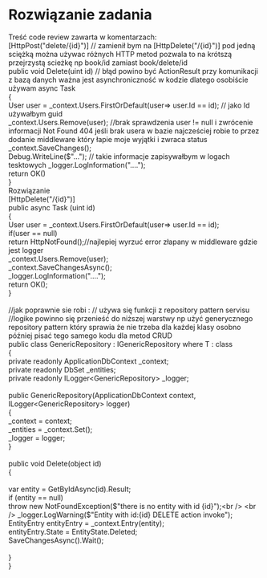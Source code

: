 # Rozwiązanie zadania
Treść code review zawarta w komentarzach:<br />
[HttpPost("delete/{id}")] // zamienił bym na [HttpDelete("/{id}")] pod jedną sciężką można używac różnych HTTP metod pozwala to na krótszą przejrzystą scieżkę np book/id zamiast book/delete/id<br />
public void Delete(uint id) // błąd powino być ActionResult przy komunikacji z bazą danych ważna jest asynchroniczność w kodzie dlatego osobiście używam async Task<ActionResult><br />
{<br />
  User user = _context.Users.FirstOrDefault(user=> user.Id == id); // jako Id używałbym guid<br />
  _context.Users.Remove(user); //brak sprawdzenia  user != null i zwrócenie informacji Not Found 404 jeśli brak usera w bazie najcześciej robie to przez dodanie middleware który łapie moje wyjątki i zwraca status<br />
  _context.SaveChanges();<br />
  Debug.WriteLine($"..."); // takie informacje zapisywałbym w logach tesktowych   _logger.LogInformation("....");<br />
  return OK()<br />
}<br />
Rozwiązanie <br />
[HttpDelete("/{id}")]<br />
public async Task<ActionResult> (uint id)<br />
{<br />
  User user = _context.Users.FirstOrDefault(user=> user.Id == id);<br />
  if(user == null)<br />
    return HttpNotFound();//najlepiej wyrzuć error złapany w middleware gdzie jest logger<br />
  _context.Users.Remove(user);<br />
  _context.SaveChangesAsync();<br />
  _logger.LogInformation("....");<br />
  return OK();<br />
} </br>
<br />
//jak poprawnie sie robi :
//  używa się funkcji z repository pattern servisu 
//logike powinno się przenieść do niższej warstwy np użyć generycznego repository pattern który sprawia że nie trzeba dla każdej klasy osobno później pisać tego samego kodu dla metod CRUD<br />
 public class GenericRepository<T> : IGenericRepository<T> where T : class <br />
    {<br />
        private readonly ApplicationDbContext _context;<br />
        private readonly DbSet<T> _entities;<br />
        private readonly ILogger<GenericRepository<T>> _logger;<br />
<br />
        public GenericRepository(ApplicationDbContext context, ILogger<GenericRepository<T>> logger)<br />
        {<br />
            _context = context;<br />
            _entities = _context.Set<T>();<br />
            _logger = logger;<br />
        }<br />
<br />
        public void Delete(object id)<br />
        {<br />
<br />
            var entity = GetByIdAsync(id).Result;<br />
            if (entity == null)<br />
                throw new NotFoundException($"there is no entity with id {id}");<br />
<br />
            _logger.LogWarning($"Entity with id:{id} DELETE action invoke");<br />
            EntityEntry entityEntry = _context.Entry<T>(entity);<br />
            entityEntry.State = EntityState.Deleted;<br />
            SaveChangesAsync().Wait();<br />
<br />
        }<br />
}<br />
